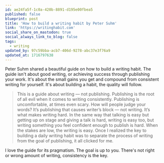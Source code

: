 ```yaml
---
id: ae24fa5f-1c0a-420b-8891-d195e00fbea5
published: false
blueprint: post
title: 'How to build a writing habit by Peter Suhm'
link: 'https://writinghabit.com'
social_share_on_mastodon: true
social_always_link_to_blog: false
tags:
  - writing
updated_by: 97c59bba-acb7-406d-9278-abc37e3f76a9
updated_at: 1716797638
---
```

Peter Suhm shared a beautiful guide on how to build a writing habit. The guide isn't about good writing, or achieving success through publishing your work. It's about the small gains you get and compound from consistent writing for yourself. It's about building a habit, the quality will follow.

> This is a guide about writing — not publishing. Publishing is the root of all evil when it comes to writing consistently. Publishing is uncomfortable, at times even scary. How will people judge your words? It’s publishing that causes writer’s block — not writing. It’s what makes writing hard. In the same way that talking is easy but getting up on stage and giving a talk is hard, writing is easy too, but writing something you feel confident enough to publish is hard. When the stakes are low, the writing is easy. Once I realized the key to building a daily writing habit was to separate the process of writing from the goal of publishing, it all clicked for me.

I love the guide for its pragmatism. The goal is up to you. There's not right or wrong amount of writing, consistency is the key.